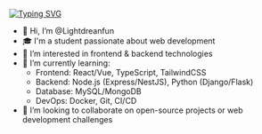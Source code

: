 [![Typing SVG](https://readme-typing-svg.demolab.com?font=Fira+Code&weight=600&size=22&pause=1000&color=5AB9E6&width=435&lines=Hello%2C+I'm+Lightdreanfun!;TinyMCE+%F0%9F%92%BB+Web+Wizard;Learning+React+%26+Node.js)](https://github.com/Lightdreanfun)
- 👋 Hi, I’m @Lightdreanfun  
- 🎓 I'm a student passionate about web development  
- 👀 I’m interested in frontend & backend technologies  
- 🌱 I’m currently learning:  
  - Frontend: React/Vue, TypeScript, TailwindCSS  
  - Backend: Node.js (Express/NestJS), Python (Django/Flask)  
  - Database: MySQL/MongoDB  
  - DevOps: Docker, Git, CI/CD  
- 💞️ I’m looking to collaborate on open-source projects or web development challenges   
